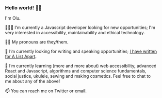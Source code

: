 ### Hello world! 👋🏿

I'm Olu.

👩🏿‍💻 I'm currently a Javascript developer looking for new opportunities; I'm very interested in accessibility, maintainability and ethical technology.

👍🏿 My pronouns are they/them.

🔭 I’m currently looking for writing and speaking opportunities; [I have written for A List Apart](https://alistapart.com/article/building-the-woke-web/).

🌱 I’m currently learning (more and more about) web accessibility, advanced React and Javascript, algorithms and computer science fundamentals, social justice, ukulele, sewing and making cosmetics. Feel free to chat to me about any of the above!

📫 You can reach me on Twitter or email.
